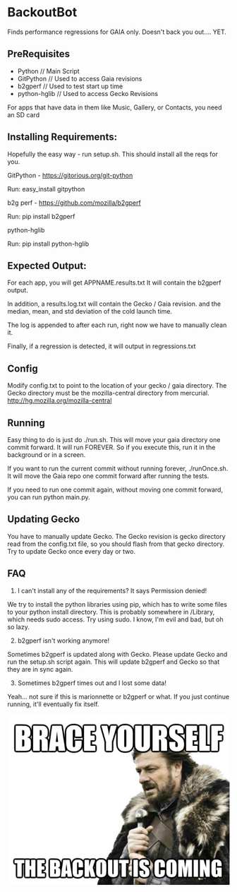 BackoutBot
==========

Finds performance regressions for GAIA only. Doesn't back you out.... YET.

## PreRequisites
* Python        // Main Script
* GitPython     // Used to access Gaia revisions
* b2gperf       // Used to test start up time
* python-hglib  // Used to access Gecko Revisions

For apps that have data in them like Music, Gallery, or Contacts, you need an SD card

## Installing Requirements:

Hopefully the easy way - run setup.sh. This should install all the reqs for you.

GitPython - https://gitorious.org/git-python

Run: easy\_install gitpython

b2g perf - https://github.com/mozilla/b2gperf

Run: pip install b2gperf

python-hglib

Run: pip install python-hglib

## Expected Output:
For each app, you will get APPNAME.results.txt
It will contain the b2gperf output.

In addition, a results.log.txt will contain the Gecko / Gaia revision.
and the median, mean, and std deviation of the cold launch time.

The log is appended to after each run, right now we have to manually clean it.

Finally, if a regression is detected, it will output in regressions.txt

## Config
Modify config.txt to point to the location of your gecko / gaia directory. The Gecko directory must be the mozilla-central directory from mercurial. http://hg.mozilla.org/mozilla-central

## Running
Easy thing to do is just do ./run.sh. This will move your gaia directory one commit forward. It will run FOREVER. So if you execute this, run it in the background or in a screen.

If you want to run the current commit without running forever, ./runOnce.sh. It will move the Gaia repo one commit forward after running the tests.

If you need to run one commit again, without moving one commit forward, you can run python main.py.

## Updating Gecko
You have to manually update Gecko. The Gecko revision is gecko directory read from the config.txt file, so you should flash from that gecko directory. Try to update Gecko once every day or two.

## FAQ
  1. I can't install any of the requirements? It says Permission denied!

  We try to install the python libraries using pip, which has to write some files to your python install directory. This is probably somewhere in /Library, which needs sudo access. Try using sudo. I know, I'm evil and bad, but oh so lazy.

  2. b2gperf isn't working anymore!

  Sometimes b2gperf is updated along with Gecko. Please update Gecko and run the setup.sh script again. This will update b2gperf and Gecko so that they are in sync again.

  3. Sometimes b2gperf times out and I lost some data!

  Yeah... not sure if this is marionnette or b2gperf or what. If you just continue running, it'll eventually fix itself.

![ScreenShot](/images/backout.jpg)
